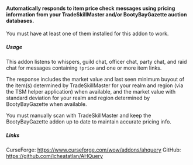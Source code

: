 #### Automatically responds to item price check messages using pricing information from your TradeSkillMaster and/or BootyBayGazette auction databases.
You must have at least one of them installed for this addon to work.

##### Usage
This addon listens to whispers, guild chat, officer chat, party chat, and raid chat for messages containing `!price` and one or more item links.

The response includes the market value and last seen minimum buyout of the item(s) determined by TradeSkillMaster for your realm and region (via the TSM helper application) when available, and the market value with standard deviation for your realm and region determined by BootyBayGazette when available.

You must manually scan with TradeSkillMaster and keep the BootyBayGazette addon up to date to maintain accurate pricing info.


##### Links
CurseForge: https://www.curseforge.com/wow/addons/ahquery
GitHub: https://github.com/icheatatlan/AHQuery

